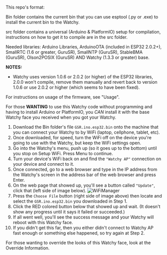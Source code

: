 This repo's format:

Bin folder contains the current bin that you can use esptool (.py or .exe) to install the current bin to the Watchy.

src folder contains a universal (Arduino & PlatformIO) setup for compilation, instructions on how to get it to compile are in the src folder.

Needed libraries:  Arduino Libraries, ArduinoOTA (included in ESP32 2.0.2+), SmallRTC (1.6 or greater, GuruSR), SmallNTP (GuruSR), StableBMA (GuruSR), Olson2POSIX (GuruSR) AND Watchy (1.3.3 or greater) base.

**NOTES:**
- Watchy uses version 1.0.6 or 2.0.2 (or higher) of the ESP32 libraries, 2.0.0 won't compile, remove them manually and revert back to version 1.0.6 or use 2.0.2 or higher (which seems to have been fixed).

For instructions on usage of the firmware, see "Usage".

For those **WANTING** to use this Watchy code without programming and having to install Arduino or PlatformIO, you *CAN* install it with the base Watchy face you received when you got your Watchy.

1. Download the Bin folder's file `GSR.ino.esp32.bin` onto the machine that you can connect your Watchy to by WiFi (laptop, cellphone, tablet, etc).
2. Once downloaded, for speed, turn the WiFi off on the device you're going to use with the Watchy, but keep the WiFi settings open.
3. Go into the Watchy's menu, push up (so it goes up to the bottom) until you stop on Setup WiFi.  Press Menu to continue.
4. Turn your device's WiFi back on and find the `"Watchy AP"` connection on your device and connect to it.
5. Once connected, go to a web browser and type in the IP address from the Watchy's screen in the address bar of the web browser and press Enter.
6. On the web page that showed up, you'll see a button called `"Update"`, click that (left side of image below).
![WiFiManager](https://github.com/GuruSR/Watchy_GSR/blob/main/Images/OTAUpdate.JPG)
7. Press the `Choose File` button (right side of image above) then locate and select the `GSR.ino.esp32.bin` you downloaded in Step 1.
8. Click the RED colored button below that showed up and wait.  (It doesn't show any progress until it says it failed or succeeded.)
9. If all went well, you'll see the success message and your Watchy will reboot with this Watchy face.
10. If you didn't get this far, then you either didn't connect to Watchy AP fast enough or something else happened, so try again at Step 2.
 
For those wanting to override the looks of this Watchy face, look at the Override Information.
